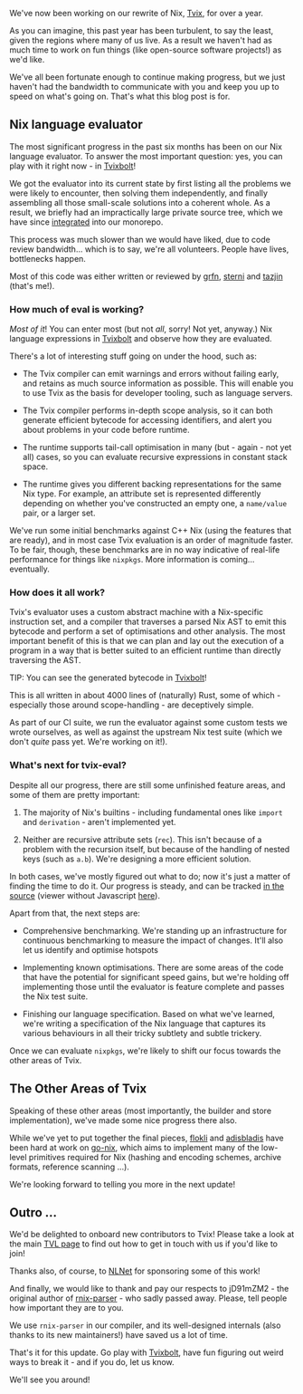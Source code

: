 We've now been working on our rewrite of Nix, [Tvix][], for over a
year.

As you can imagine, this past year has been turbulent, to say the
least, given the regions where many of us live. As a result we haven't
had as much time to work on fun things (like open-source software
projects!) as we'd like.

We've all been fortunate enough to continue making progress, but we
just haven't had the bandwidth to communicate with you and keep you up
to speed on what's going on. That's what this blog post is for.

## Nix language evaluator

The most significant progress in the past six months has been on our
Nix language evaluator. To answer the most important question: yes,
you can play with it right now - in [Tvixbolt][]!

We got the evaluator into its current state by first listing all the
problems we were likely to encounter, then solving them independently,
and finally assembling all those small-scale solutions into a coherent
whole. As a result, we briefly had an impractically large private
source tree, which we have since [integrated][] into our monorepo.

This process was much slower than we would have liked, due to code
review bandwidth... which is to say, we're all volunteers. People have
lives, bottlenecks happen.

Most of this code was either written or reviewed by [grfn][],
[sterni][] and [tazjin][] (that's me!).

### How much of eval is working?

*Most of it*! You can enter most (but not *all*, sorry! Not yet,
anyway.) Nix language expressions in [Tvixbolt][] and observe how they
are evaluated.

There's a lot of interesting stuff going on under the hood, such as:

* The Tvix compiler can emit warnings and errors without failing
  early, and retains as much source information as possible. This will
  enable you to use Tvix as the basis for developer tooling, such as
  language servers.

* The Tvix compiler performs in-depth scope analysis, so it can both
  generate efficient bytecode for accessing identifiers, and alert you
  about problems in your code before runtime.

* The runtime supports tail-call optimisation in many (but - again -
  not yet all) cases, so you can evaluate recursive expressions in
  constant stack space.

* The runtime gives you different backing representations for the same
  Nix type. For example, an attribute set is represented differently
  depending on whether you've constructed an empty one, a `name/value`
  pair, or a larger set.

We've run some initial benchmarks against C++ Nix (using the features
that are ready), and in most case Tvix evaluation is an order of
magnitude faster. To be fair, though, these benchmarks are in no way
indicative of real-life performance for things like `nixpkgs`. More
information is coming... eventually.

### How does it all work?

Tvix's evaluator uses a custom abstract machine with a Nix-specific
instruction set, and a compiler that traverses a parsed Nix AST to
emit this bytecode and perform a set of optimisations and other
analysis. The most important benefit of this is that we can plan and
lay out the execution of a program in a way that is better suited to
an efficient runtime than directly traversing the AST.

TIP: You can see the generated bytecode in [Tvixbolt][]!

This is all written in about 4000 lines of (naturally) Rust, some of
which - especially those around scope-handling - are deceptively
simple.

As part of our CI suite, we run the evaluator against some custom
tests we wrote ourselves, as well as against the upstream Nix test
suite (which we don't *quite* pass yet. We're working on it!).

### What's next for tvix-eval?

Despite all our progress, there are still some unfinished feature
areas, and some of them are pretty important:

1. The majority of Nix's builtins - including fundamental ones like
   `import` and `derivation` - aren't implemented yet.

2. Neither are recursive attribute sets (`rec`). This isn't because of
   a problem with the recursion itself, but because of the handling of
   nested keys (such as `a.b`). We're designing a more efficient
   solution.

In both cases, we've mostly figured out what to do; now it's just a
matter of finding the time to do it. Our progress is steady, and can
be tracked [in the source][src] (viewer without Javascript
[here][src-noscript]).

Apart from that, the next steps are:

* Comprehensive benchmarking. We're standing up an infrastructure for
  continuous benchmarking to measure the impact of changes. It'll also
  let us identify and optimise hotspots

* Implementing known optimisations. There are some areas of the code
  that have the potential for significant speed gains, but we're
  holding off implementing those until the evaluator is feature
  complete and passes the Nix test suite.

* Finishing our language specification. Based on what we've learned,
  we're writing a specification of the Nix language that captures its
  various behaviours in all their tricky subtlety and subtle trickery.

Once we can evaluate `nixpkgs`, we're likely to shift our focus
towards the other areas of Tvix.

## The Other Areas of Tvix

Speaking of these other areas (most importantly, the builder and store
implementation), we've made some nice progress there also.

While we've yet to put together the final pieces, [flokli][] and
[adisbladis][] have been hard at work on [go-nix][], which aims to
implement many of the low-level primitives required for Nix (hashing
and encoding schemes, archive formats, reference scanning ...).

We're looking forward to telling you more in the next update!

## Outro ...

We'd be delighted to onboard new contributors to Tvix! Please take a
look at the main [TVL page](https://tvl.fyi) to find out how to get in
touch with us if you'd like to join!

Thanks also, of course, to [NLNet](https://nlnet.nl/) for sponsoring
some of this work!

And finally, we would like to thank and pay our respects to jD91mZM2 -
the original author of
[rnix-parser](https://github.com/nix-community/rnix-parser) - who
sadly passed away. Please, tell people how important they are to you.

We use `rnix-parser` in our compiler, and its well-designed internals
(also thanks to its new maintainers!) have saved us a lot of time.

That's it for this update. Go play with [Tvixbolt][], have fun
figuring out weird ways to break it - and if you do, let us know.

We'll see you around!

[Tvix]: https://tvl.fyi/blog/rewriting-nix
[Tvixbolt]: https://tvixbolt.tvl.su
[integrated]: https://cl.tvl.fyi/q/status:merged+%2522tvix/eval%2522+mergedbefore:2022-09-09
[src]: https://cs.tvl.fyi/depot/-/tree/tvix/eval
[src-noscript]: https://code.tvl.fyi/tree/tvix/eval
[tazjin]: https://tazj.in
[grfn]: https://gws.fyi/
[sterni]: https://github.com/sternenseemann
[go-nix]: https://github.com/nix-community/go-nix
[flokli]: https://flokli.de/
[adisbladis]: https://github.com/adisbladis
